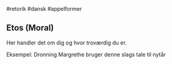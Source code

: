#retorik #dansk #appelformer 
## Etos (Moral)

Her handler det om dig og hvor troværdig du er.

Eksempel: Dronning Margrethe bruger denne slags tale til nytår